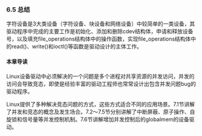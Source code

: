 ### 6.5 总结

字符设备是3大类设备（字符设备、块设备和网络设备）中较简单的一类设备，其驱动程序中完成的主要工作是初始化、添加和删除cdev结构体，申请和释放设备号，以及填充file_operations结构体中的操作函数，实现file_operations结构体中的read()、write()和ioctl()等函数是驱动设计的主体工作。



#### 本章导读

Linux设备驱动中必须解决的一个问题是多个进程对共享资源的并发访问，并发的访问会导致竞态，即使是经验丰富的驱动工程师也常常设计出包含并发问题bug的驱动程序。

Linux提供了多种解决竞态问题的方式，这些方式适合不同的应用场景。7.1节讲解了并发和竞态的概念及发生场合。7.2～7.5节分别讲解了中断屏蔽、原子操作、自旋锁和信号量等并发控制机制。7.6节讲解增加并发控制后的globalmem的设备驱动。

